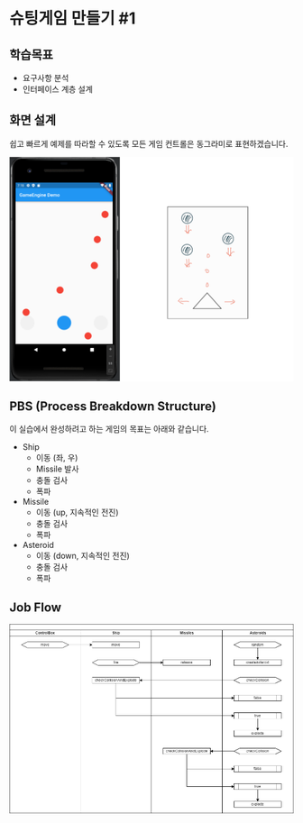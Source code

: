 # 슈팅게임 만들기 #1


## 학습목표
* 요구사항 분석
* 인터페이스 계층 설계


## 화면 설계

쉽고 빠르게 예제를 따라할 수 있도록 모든 게임 컨트롤은 동그라미로 표현하겠습니다.

![](./pic-1.png)


## PBS (Process Breakdown Structure)

이 실습에서 완성하려고 하는 게임의 목표는 아래와 같습니다.

* Ship
  * 이동 (좌, 우)
  * Missile 발사
  * 충돌 검사
  * 폭파
* Missile
    * 이동 (up, 지속적인 전진)
    * 충돌 검사
    * 폭파
* Asteroid
    * 이동 (down, 지속적인 전진)
    * 충돌 검사
    * 폭파


## Job Flow

![](./pic-2.png)

